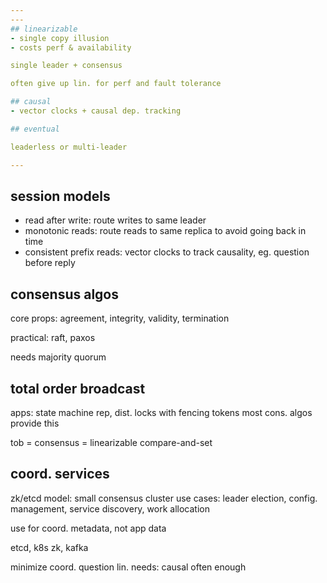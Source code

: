 ```yaml
---
---
## linearizable
- single copy illusion
- costs perf & availability

single leader + consensus

often give up lin. for perf and fault tolerance

## causal
- vector clocks + causal dep. tracking

## eventual

leaderless or multi-leader

---
```


## session models
- read after write: route writes to same leader
- monotonic reads: route reads to same replica to avoid going back in time
- consistent prefix reads: vector clocks to track causality, eg. question before reply


## consensus algos
core props: agreement, integrity, validity, termination

practical: raft, paxos

needs majority quorum


## total order broadcast

apps: state machine rep, dist. locks with fencing tokens
most cons. algos provide this

tob = consensus = linearizable compare-and-set

## coord. services

zk/etcd model: small consensus cluster
use cases: leader election, config. management, service discovery, work allocation

use for coord. metadata, not app data

etcd, k8s
zk, kafka

minimize coord.
question lin. needs: causal often enough
